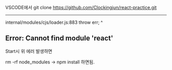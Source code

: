 VSCODE에서 git clone https://github.com/Clockingjun/react-practice.git


------------------------------
internal/modules/cjs/loader.js:883
  throw err;
  ^

Error: Cannot find module 'react'
------------------------------
Start시 위 에러 발생하면

rm -rf node_modules ->
npm install
하면됨.
